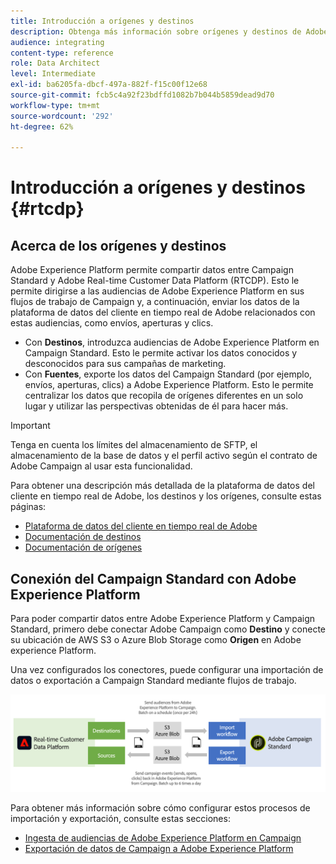 ```yaml
---
title: Introducción a orígenes y destinos
description: Obtenga más información sobre orígenes y destinos de Adobe Experience Platform.
audience: integrating
content-type: reference
role: Data Architect
level: Intermediate
exl-id: ba6205fa-dbcf-497a-882f-f15c00f12e68
source-git-commit: fcb5c4a92f23bdffd1082b7b044b5859dead9d70
workflow-type: tm+mt
source-wordcount: '292'
ht-degree: 62%

---
```


# Introducción a orígenes y destinos {#rtcdp}

## Acerca de los orígenes y destinos

Adobe Experience Platform permite compartir datos entre Campaign Standard y Adobe Real-time Customer Data Platform (RTCDP). Esto le permite dirigirse a las audiencias de Adobe Experience Platform en sus flujos de trabajo de Campaign y, a continuación, enviar los datos de la plataforma de datos del cliente en tiempo real de Adobe relacionados con estas audiencias, como envíos, aperturas y clics.

* Con **Destinos**, introduzca audiencias de Adobe Experience Platform en Campaign Standard. Esto le permite activar los datos conocidos y desconocidos para sus campañas de marketing.
* Con **Fuentes**, exporte los datos del Campaign Standard (por ejemplo, envíos, aperturas, clics) a Adobe Experience Platform. Esto le permite centralizar los datos que recopila de orígenes diferentes en un solo lugar y utilizar las perspectivas obtenidas de él para hacer más.


>[!IMPORTANT]
>
>Tenga en cuenta los límites del almacenamiento de SFTP, el almacenamiento de la base de datos y el perfil activo según el contrato de Adobe Campaign al usar esta funcionalidad.

Para obtener una descripción más detallada de la plataforma de datos del cliente en tiempo real de Adobe, los destinos y los orígenes, consulte estas páginas:

* [Plataforma de datos del cliente en tiempo real de Adobe](https://experienceleague.adobe.com/docs/experience-platform/rtcdp/overview.html?lang=es)
* [Documentación de destinos](https://experienceleague.adobe.com/docs/experience-platform/destinations/home.html?lang=es)
* [Documentación de orígenes](https://experienceleague.adobe.com/docs/experience-platform/sources/home.html?lang=es)

## Conexión del Campaign Standard con Adobe Experience Platform

Para poder compartir datos entre Adobe Experience Platform y Campaign Standard, primero debe conectar Adobe Campaign como **Destino** y conecte su ubicación de AWS S3 o Azure Blob Storage como **Origen** en Adobe experience Platform.

Una vez configurados los conectores, puede configurar una importación de datos o exportación a Campaign Standard mediante flujos de trabajo.

![](assets/rtcdp-schema.png)

Para obtener más información sobre cómo configurar estos procesos de importación y exportación, consulte estas secciones:

* [Ingesta de audiencias de Adobe Experience Platform en Campaign](../../integrating/using/ingest-aep-data.md)
* [Exportación de datos de Campaign a Adobe Experience Platform](../../integrating/using/export-campaign-data.md)
